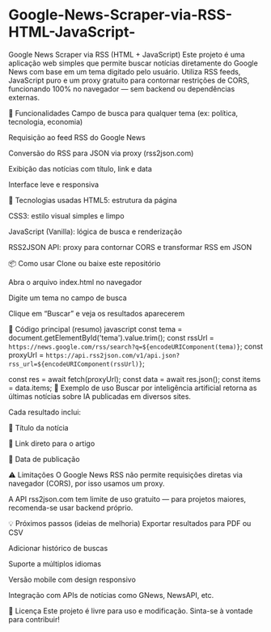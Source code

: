 # Google-News-Scraper-via-RSS-HTML-JavaScript-


Google News Scraper via RSS (HTML + JavaScript)
Este projeto é uma aplicação web simples que permite buscar notícias diretamente do Google News com base em um tema digitado pelo usuário. Utiliza RSS feeds, JavaScript puro e um proxy gratuito para contornar restrições de CORS, funcionando 100% no navegador — sem backend ou dependências externas.

🚀 Funcionalidades
Campo de busca para qualquer tema (ex: política, tecnologia, economia)

Requisição ao feed RSS do Google News

Conversão do RSS para JSON via proxy (rss2json.com)

Exibição das notícias com título, link e data

Interface leve e responsiva

🧱 Tecnologias usadas
HTML5: estrutura da página

CSS3: estilo visual simples e limpo

JavaScript (Vanilla): lógica de busca e renderização

RSS2JSON API: proxy para contornar CORS e transformar RSS em JSON

📦 Como usar
Clone ou baixe este repositório

Abra o arquivo index.html no navegador

Digite um tema no campo de busca

Clique em “Buscar” e veja os resultados aparecerem

📄 Código principal (resumo)
javascript
const tema = document.getElementById('tema').value.trim();
const rssUrl = `https://news.google.com/rss/search?q=${encodeURIComponent(tema)}`;
const proxyUrl = `https://api.rss2json.com/v1/api.json?rss_url=${encodeURIComponent(rssUrl)}`;

const res = await fetch(proxyUrl);
const data = await res.json();
const items = data.items;
🧪 Exemplo de uso
Buscar por inteligência artificial retorna as últimas notícias sobre IA publicadas em diversos sites.

Cada resultado inclui:

📰 Título da notícia

🔗 Link direto para o artigo

📅 Data de publicação

⚠️ Limitações
O Google News RSS não permite requisições diretas via navegador (CORS), por isso usamos um proxy.

A API rss2json.com tem limite de uso gratuito — para projetos maiores, recomenda-se usar backend próprio.

💡 Próximos passos (ideias de melhoria)
Exportar resultados para PDF ou CSV

Adicionar histórico de buscas

Suporte a múltiplos idiomas

Versão mobile com design responsivo

Integração com APIs de notícias como GNews, NewsAPI, etc.

📜 Licença
Este projeto é livre para uso e modificação. Sinta-se à vontade para contribuir!
